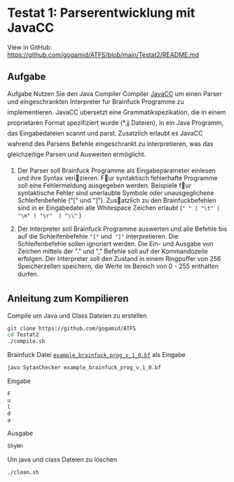 # Testat 1: Parserentwicklung mit JavaCC
View in GitHub: https://github.com/gogamid/ATFS/blob/main/Testat2/README.md
## Aufgabe 

Aufgabe Nutzen Sie den Java Compiler Compiler [JavaCC](https://javacc.github.io/javacc/) um einen Parser und eingeschrankten
Interpreter fur Brainfuck Programme zu implementieren. JavaCC ubersetzt eine Grammatikspezikation, die in einem proprietaren Format spezifiziert wurde (*.jj Dateien), in ein Java Programm, das Eingabedateien scannt und parst. Zusatzlich erlaubt es JavaCC wahrend des Parsens Befehle eingeschrankt zu interpretieren, was das gleichzeitige Parsen und Auswerten ermöglicht.

1. Der Parser soll Brainfuck Programme als Eingabeparameter einlesen und ihre Syntax verizieren. Fur syntaktisch fehlerhafte Programme
soll eine Fehlermeldung ausgegeben werden. Beispiele fur syntaktische Fehler sind unerlaubte Symbole oder unausgeglichene
Schleifenbefehle ("[" und "]"). Zusatzlich zu den Brainfuckbefehlen sind in er Eingabedatei alle Whitespace Zeichen erlaubt (`" " | "\t" | "\n" | "\r"  | "\\"` )

2. Der Interpreter soll Brainfuck Programme auswerten und alle Befehle bis auf die Schleifenbefehle `"["` und` "]"` interpretieren. Die Schleifenbefehle sollen ignoriert werden. Die Ein- und Ausgabe von Zeichen mittels der "." und "," Befehle soll auf der Kommandozeile erfolgen. Der Interpreter soll den Zustand in einem Ringpuffer von 256 Speicherzellen speichern, die Werte im Bereich von 0 - 255 enthalten durfen.

## Anleitung zum Kompilieren

Compile um Java und Class Dateien zu erstellen

```bash
git clone https://github.com/gogamid/ATFS
cd Testat2
./compile.sh
```

Brainfuck Datei [`example_brainfuck_prog_v_1_0.bf`](./example_brainfuck_prog_v_1_0.bf) als Eingabe

```bash
java SytaxChecker example_brainfuck_prog_v_1_0.bf
```

Eingabe

```bash
F
u
l
d
a
```

Ausgabe
```bash
ShyWn
```

Um java und class Dateien zu löschen
```bash
./clean.sh
```
